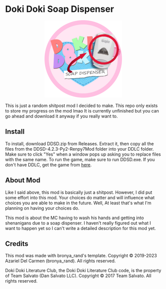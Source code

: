 # Doki Doki Soap Dispenser

<p align="center">
  <img src="./game/mod_assets/logo1.png" width=250px/>
</p>

This is just a random shitpost mod I decided to make.
This repo only exists to store my progress on the mod lmao
It is currently unfinished but you can go ahead and download it anyway if you really want to.

## Install

To install, download DDSD.zip from Releases. Extract it, then copy all the files from the DDSD-4.2.3-Py2-Renpy7Mod folder into your DDLC folder. Make sure to click "Yes" when a window pops up asking you to replace files with the same name. To run the game, make sure to run DDSD.exe.
If you don't have DDLC, get the game from [here](https://ddlc.moe).

## About Mod

Like I said above, this mod is basically just a shitpost. However, I did put some effort into this mod. Your choices do matter and will influence what choices you are able to make in the future. Well, At least that's what I'm planning on having your choices do.

This mod is about the MC having to wash his hands and getting into shenanigans due to a soap dispenser. I haven't really figured out what I want to happen yet so I can't write a detailed description for this mod yet.

## Credits

This mod was made with bronya_rand's template. Copyright © 2019-2023 Azariel Del Carmen (bronya_rand). All rights reserved.

Doki Doki Literature Club, the Doki Doki Literature Club code, is the property of Team Salvato (Dan Salvato LLC). Copyright © 2017 Team Salvato. All rights reserved.
